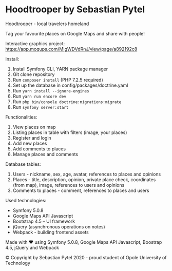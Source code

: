 # Hoodtrooper by Sebastian Pytel
Hoodtrooper - local travelers homeland

Tag your favourite places on Google Maps and share with people!

Interactive graphics project: https://app.moqups.com/MIgWDVdRnJ/view/page/a892192c8

Install:
1. Install Symfony CLI, YARN package manager
2. Git clone repository
3. Run ```composer install``` (PHP 7.2.5 required)
4. Set up the database in config/packages/doctrine.yaml
5. Run ```yarn install --ignore-engines```
6. Run ```yarn run encore dev```
7. Run ```php bin/console doctrine:migrations:migrate```
8. Run ```symfony server:start```

Functionalities:
1. View places on map
2. Listing places in table with filters (image, your places)
3. Register and login
4. Add new places
5. Add comments to places
6. Manage places and comments

Database tables:
1. Users - nickname, sex, age, avatar, references to places and opinions
2. Places - title, description, opinion, private place check, coordinates (from map), image, references to users and opinions
3. Comments to places - comment, references to places and users

Used technologies:
- Symfony 5.0.8
- Google Maps API Javascript
- Bootstrap 4.5 – UI framework
- jQuery (asynchronous operations on notes)
- Webpack - building frontend assets

Made with ❤ using Symfony 5.0.8, Google Maps API Javascript, Boostrap 4.5, jQuery and Webpack

© Copyright by Sebastian Pytel 2020 - proud student of Opole University of Technology
